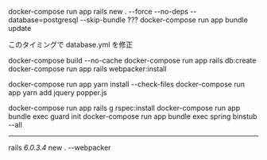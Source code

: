 docker-compose run app rails new . --force --no-deps --database=postgresql --skip-bundle
??? docker-compose run app bundle update

このタイミングで database.yml を修正

docker-compose build --no-cache
docker-compose run app rails db:create
docker-compose run app rails webpacker:install

docker-compose run app yarn install --check-files
docker-compose run app yarn add jquery popper.js



docker-compose run app rails g rspec:install
docker-compose run app bundle exec guard init
docker-compose run app bundle exec spring binstub --all

---------
rails _6.0.3.4_ new . --webpacker